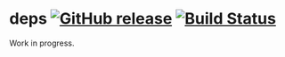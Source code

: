# deps [![GitHub release](https://img.shields.io/github/release/dropseed/deps.svg)](https://github.com/dropseed/deps/releases) [![Build Status](https://travis-ci.org/dropseed/deps.svg?branch=master)](https://travis-ci.org/dropseed/deps)

Work in progress.
